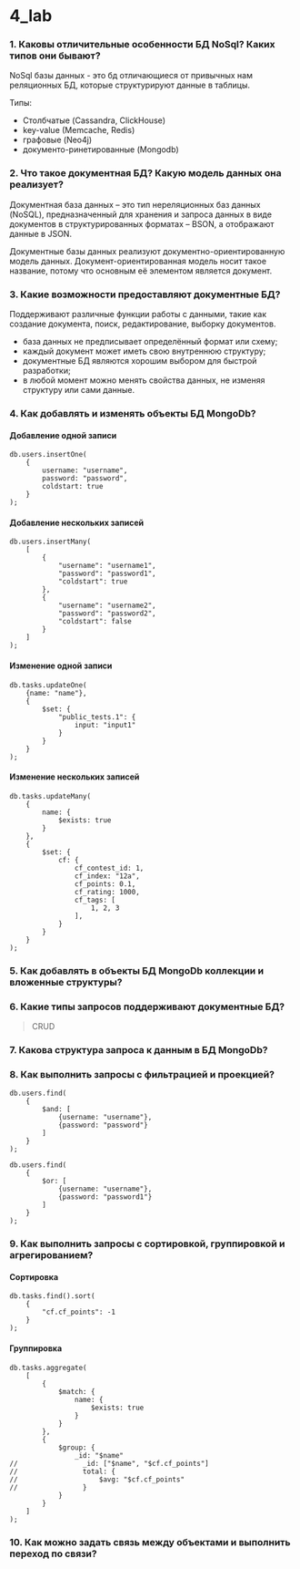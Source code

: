 # 4_lab

### 1. Каковы отличительные особенности БД NoSql? Каких типов они бывают?

NoSql базы данных - это бд отличающиеся от привычных нам реляционных БД, которые структурируют данные в таблицы.

Типы:
* Столбчатые (Cassandra, ClickHouse)
* key-value (Memcache, Redis)
* графовые (Neo4j)
* документо-ринетированные (Mongodb)

### 2. Что такое документная БД? Какую модель данных она реализует?

Документная база данных – это тип нереляционных баз данных (NoSQL), предназначенный для хранения и запроса данных в виде документов в структурированных форматах – BSON, а отображают данные в JSON.

Документные базы данных реализуют документно-ориентированную модель данных. Документ-ориентированная модель носит такое название, потому что основным её элементом является документ.

### 3. Какие возможности предоставляют документные БД?

Поддерживают различные функции работы с данными, такие как создание
документа, поиск, редактирование, выборку документов.
* база данных не предписывает определённый формат или схему;
* каждый документ может иметь свою внутреннюю структуру;
* документные БД являются хорошим выбором для быстрой разработки;
* в любой момент можно менять свойства данных, не изменяя структуру или сами
данные.

### 4. Как добавлять и изменять объекты БД MongoDb?

#### Добавление одной записи
``` 
db.users.insertOne(
    {
        username: "username",
        password: "password",
        coldstart: true
    }
);
```

#### Добавление нескольких записей

```
db.users.insertMany(
    [
        {
            "username": "username1",
            "password": "password1",
            "coldstart": true
        },
        {
            "username": "username2",
            "password": "password2",
            "coldstart": false
        }
    ]
);
```

#### Изменение одной записи

```
db.tasks.updateOne(
    {name: "name"},
    {
        $set: {
            "public_tests.1": {
                input: "input1"
            }
        }
    }
);
```

#### Изменение нескольких записей

```
db.tasks.updateMany(
    {
        name: {
            $exists: true
        }
    },
    {
        $set: {
            cf: {
                cf_contest_id: 1,
                cf_index: "12a",
                cf_points: 0.1,
                cf_rating: 1000,
                cf_tags: [
                    1, 2, 3
                ],
            }
        }
    }
);
```

### 5. Как добавлять в объекты БД MongoDb коллекции и вложенные структуры?



### 6. Какие типы запросов поддерживают документные БД?

> CRUD

### 7. Какова структура запроса к данным в БД MongoDb?



### 8. Как выполнить запросы с фильтрацией и проекцией?

```
db.users.find(
    {
        $and: [
            {username: "username"},
            {password: "password"}
        ]
    }
);

db.users.find(
    {
        $or: [
            {username: "username"},
            {password: "password1"}
        ]
    }
);
```

### 9. Как выполнить запросы с сортировкой, группировкой и агрегированием?

#### Сортировка

```
db.tasks.find().sort(
    {
        "cf.cf_points": -1
    }
);
```

#### Группировка

```
db.tasks.aggregate(
    [
        {
            $match: {
                name: {
                    $exists: true
                }
            }
        },
        {
            $group: {
                _id: "$name"
//                _id: ["$name", "$cf.cf_points"]
//                total: {
//                    $avg: "$cf.cf_points"
//                }
            }
        }
    ]
);
```

### 10. Как можно задать связь между объектами и выполнить переход по связи?